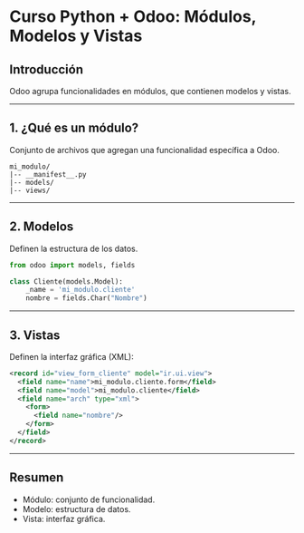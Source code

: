 # Curso Python + Odoo: Módulos, Modelos y Vistas

## Introducción

Odoo agrupa funcionalidades en módulos, que contienen modelos y vistas.

---

## 1. ¿Qué es un módulo?

Conjunto de archivos que agregan una funcionalidad específica a Odoo.

```
mi_modulo/
|-- __manifest__.py
|-- models/
|-- views/
```

---

## 2. Modelos

Definen la estructura de los datos.

```python
from odoo import models, fields

class Cliente(models.Model):
    _name = 'mi_modulo.cliente'
    nombre = fields.Char("Nombre")
```

---

## 3. Vistas

Definen la interfaz gráfica (XML):

```xml
<record id="view_form_cliente" model="ir.ui.view">
  <field name="name">mi_modulo.cliente.form</field>
  <field name="model">mi_modulo.cliente</field>
  <field name="arch" type="xml">
    <form>
      <field name="nombre"/>
    </form>
  </field>
</record>
```

---

## Resumen

- Módulo: conjunto de funcionalidad.
- Modelo: estructura de datos.
- Vista: interfaz gráfica.